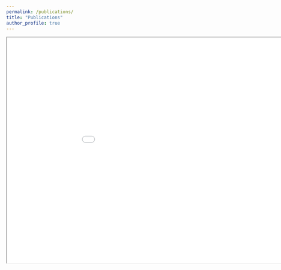 ```yaml
---
permalink: /publications/
title: "Publications"
author_profile: true
---
```


<iframe src="/files/publications.html" height="600" width="1000"></iframe>